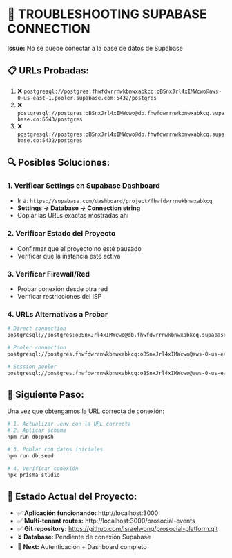 # 🔧 TROUBLESHOOTING SUPABASE CONNECTION

**Issue:** No se puede conectar a la base de datos de Supabase

## 📋 URLs Probadas:

1. ❌ `postgresql://postgres.fhwfdwrrnwkbnwxabkcq:oBSnxJrl4xIMWcwo@aws-0-us-east-1.pooler.supabase.com:5432/postgres`
2. ❌ `postgresql://postgres:oBSnxJrl4xIMWcwo@db.fhwfdwrrnwkbnwxabkcq.supabase.co:6543/postgres`
3. ❌ `postgresql://postgres:oBSnxJrl4xIMWcwo@db.fhwfdwrrnwkbnwxabkcq.supabase.co:5432/postgres`

## 🔍 Posibles Soluciones:

### 1. **Verificar Settings en Supabase Dashboard**
- Ir a: `https://supabase.com/dashboard/project/fhwfdwrrnwkbnwxabkcq`
- **Settings → Database → Connection string**
- Copiar las URLs exactas mostradas ahí

### 2. **Verificar Estado del Proyecto**
- Confirmar que el proyecto no esté pausado
- Verificar que la instancia esté activa

### 3. **Verificar Firewall/Red**
- Probar conexión desde otra red
- Verificar restricciones del ISP

### 4. **URLs Alternativas a Probar**
```bash
# Direct connection
postgresql://postgres:oBSnxJrl4xIMWcwo@db.fhwfdwrrnwkbnwxabkcq.supabase.co:5432/postgres

# Pooler connection  
postgresql://postgres.fhwfdwrrnwkbnwxabkcq:oBSnxJrl4xIMWcwo@aws-0-us-east-1.pooler.supabase.com:6543/postgres

# Session pooler
postgresql://postgres.fhwfdwrrnwkbnwxabkcq:oBSnxJrl4xIMWcwo@aws-0-us-east-1.pooler.supabase.com:5432/postgres
```

## 🎯 Siguiente Paso:

Una vez que obtengamos la URL correcta de conexión:

```bash
# 1. Actualizar .env con la URL correcta
# 2. Aplicar schema
npm run db:push

# 3. Poblar con datos iniciales  
npm run db:seed

# 4. Verificar conexión
npx prisma studio
```

## 📱 Estado Actual del Proyecto:

- ✅ **Aplicación funcionando:** http://localhost:3000
- ✅ **Multi-tenant routes:** http://localhost:3000/prosocial-events  
- ✅ **Git repository:** https://github.com/israelwong/prosocial-platform.git
- ⏳ **Database:** Pendiente de conexión Supabase
- 🔮 **Next:** Autenticación + Dashboard completo
